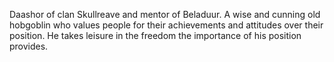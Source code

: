 Daashor of clan Skullreave and mentor of Beladuur.
A wise and cunning old hobgoblin who values people for their achievements and attitudes over their position. He takes leisure in the freedom the importance of his position provides.
